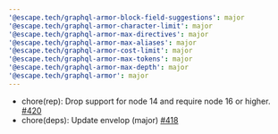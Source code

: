 ```yaml
---
'@escape.tech/graphql-armor-block-field-suggestions': major
'@escape.tech/graphql-armor-character-limit': major
'@escape.tech/graphql-armor-max-directives': major
'@escape.tech/graphql-armor-max-aliases': major
'@escape.tech/graphql-armor-cost-limit': major
'@escape.tech/graphql-armor-max-tokens': major
'@escape.tech/graphql-armor-max-depth': major
'@escape.tech/graphql-armor': major
---
```


- chore(rep): Drop support for node 14 and require node 16 or higher. [#420](https://github.com/Escape-Technologies/graphql-armor/pull/420)
- chore(deps): Update envelop (major) [#418](https://github.com/Escape-Technologies/graphql-armor/pull/418)